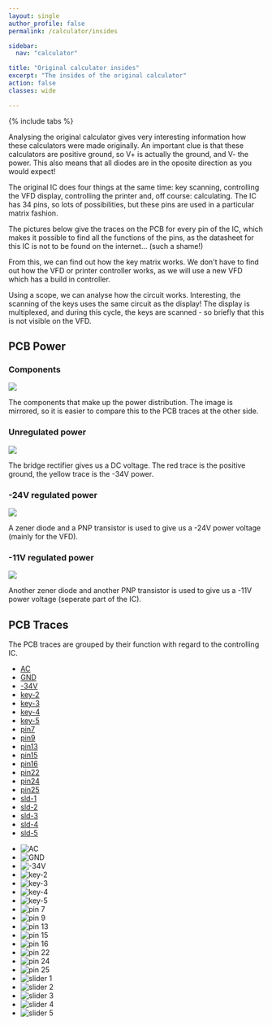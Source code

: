 ```yaml
---
layout: single
author_profile: false
permalink: /calculator/insides

sidebar:
  nav: "calculator"

title: "Original calculator insides"
excerpt: "The insides of the original calculator"
action: false
classes: wide

---
```

{% include tabs %}

Analysing the original calculator gives very interesting information how these calculators were made originally. An important clue is that these calculators are positive ground, so V+ is actually the ground, and V- the power. This also means that all diodes are in the oposite direction as you would expect!

The original IC does four things at the same time: key scanning, controlling the VFD display, controlling the printer and, off course: calculating. The IC has 34 pins, so lots of possibilities, but these pins are used in a particular matrix fashion.

The pictures below give the traces on the PCB for every pin of the IC, which makes it possible to find all the functions of the pins, as the datasheet for this IC is not to be found on the internet... (such a shame!)

From this, we can find out how the key matrix works. We don't have to find out how the VFD or printer controller works, as we will use a new VFD which has a build in controller.

Using a scope, we can analyse how the circuit works. Interesting, the scanning of the keys uses the same circuit as the display! The display is multiplexed, and during this cycle, the keys are scanned - so briefly that this is not visible on the VFD.

## PCB Power

### Components

![](/assets/images/calculator/insides-power-components.png)

The components that make up the power distribution. The image is mirrored, so it is easier to compare this to the PCB traces at the other side.

### Unregulated power

![](/assets/images/calculator/insides-power-34v.png)

The bridge rectifier gives us a DC voltage. The red trace is the positive ground, the yellow trace is the -34V power.

### -24V regulated power

![](/assets/images/calculator/insides-power-24v.png)

A zener diode and a PNP transistor is used to give us a -24V power voltage (mainly for the VFD).

### -11V regulated power

![](/assets/images/calculator/insides-power-11v.png)

Another zener diode and another PNP transistor is used to give us a -11V power voltage (seperate part of the IC).

## PCB Traces

The PCB traces are grouped by their function with regard to the controlling IC.

<div>
  <ul id="tracestab" class="tab" data-tab="traces">
    <li class="active"><a href="#">AC</a></li>
    <li><a href="#">GND</a></li>
    <li><a href="#">-34V</a></li>
    <li><a href="#">key-2</a></li>
    <li><a href="#">key-3</a></li>
    <li><a href="#">key-4</a></li>
    <li><a href="#">key-5</a></li>
    <li><a href="#">pin7</a></li>
    <li><a href="#">pin9</a></li>
    <li><a href="#">pin13</a></li>
    <li><a href="#">pin15</a></li>
    <li><a href="#">pin16</a></li>
    <li><a href="#">pin22</a></li>
    <li><a href="#">pin24</a></li>
    <li><a href="#">pin25</a></li>
    <li><a href="#">sld-1</a></li>
    <li><a href="#">sld-2</a></li>
    <li><a href="#">sld-3</a></li>
    <li><a href="#">sld-4</a></li>
    <li><a href="#">sld-5</a></li>
  </ul>

  <ul class="tab-content" id="traces">
    <li class="active"><img src="/assets/images/calculator/insides-ac.png" alt="AC" /></li>
    <li><img src="/assets/images/calculator/insides-gnd.png" alt="GND" /></li>
    <li><img src="/assets/images/calculator/insides-34v.png" alt="-34V" /></li>
    <li><img src="/assets/images/calculator/insides-key2.png" alt="key-2" /></li>
    <li><img src="/assets/images/calculator/insides-key3.png" alt="key-3" /></li>
    <li><img src="/assets/images/calculator/insides-key4.png" alt="key-4" /></li>
    <li><img src="/assets/images/calculator/insides-key5.png" alt="key-5" /></li>
    <li><img src="/assets/images/calculator/insides-pin7+11.png" alt="pin 7" /></li>
    <li><img src="/assets/images/calculator/insides-pin9+20.png" alt="pin 9" /></li>
    <li><img src="/assets/images/calculator/insides-pin13.png" alt="pin 13" /></li>
    <li><img src="/assets/images/calculator/insides-pin15.png" alt="pin 15" /></li>
    <li><img src="/assets/images/calculator/insides-pin16.png" alt="pin 16" /></li>
    <li><img src="/assets/images/calculator/insides-pin22.png" alt="pin 22" /></li>
    <li><img src="/assets/images/calculator/insides-pin24.png" alt="pin 24" /></li>
    <li><img src="/assets/images/calculator/insides-pin25.png" alt="pin 25" /></li>
    <li><img src="/assets/images/calculator/insides-slider1.png" alt="slider 1" /></li>
    <li><img src="/assets/images/calculator/insides-slider2.png" alt="slider 2" /></li>
    <li><img src="/assets/images/calculator/insides-slider3.png" alt="slider 3" /></li>
    <li><img src="/assets/images/calculator/insides-slider4.png" alt="slider 4" /></li>
    <li><img src="/assets/images/calculator/insides-slider5.png" alt="slider 5" /></li>
  </ul>
</div>
